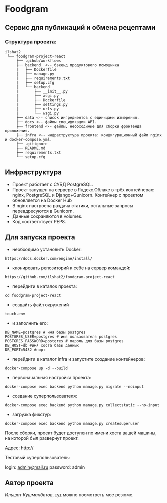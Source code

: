 # Foodgram

## Cервис для публикаций и обмена рецептами 

### Структура проекта:
```
ilshat2
 └── foodgram-project-react
     ├── .gihub/workflows
     ├── backend  <-- бэкенд продуктового помощника
     |   ├── Dockerfile
     |   ├── manage.py
     |   ├── requirements.txt
     |   ├── setup.cfg
     |   └── backend
     |       ├── __init__.py 
     |       ├── asgi.py
     |       ├── Dockerfile
     |       ├── settings.py
     |       ├── urls.py
     |       └── wsgi.py
     ├── data <-- список ингредиентов с единицами измерения.
     ├── docs <-- файлы спецификации API.
     ├── frontend <-- файлы, необходимые для сборки фронтенда приложения.
     ├── infra <-- инфраструктура проекта: конфигурационный файл nginx и docker-compose.yml.
     ├── .gitignore
     ├── README.md 
     ├── requirements.txt
     └── setup.cfg
```

## Инфраструктура

- Проект работает с СУБД PostgreSQL.
- Проект запущен на сервере в Яндекс.Облаке в трёх контейнерах: nginx, PostgreSQL и Django+Gunicorn. Контейнер с проектом обновляется на Docker Hub
- В nginx настроена раздача статики, остальные запросы переадресуются в Gunicorn.
- Данные сохраняются в volumes.
- Код соответствует PEP8.


## Для запуска проекта
- необходимо установить Docker:
```
https://docs.docker.com/engine/install/
```
- клонировать репозиторий к себе на сервер командой:
```
https://github.com/ilshat2/foodgram-project-react
```
- перейдити в каталок проекта:
```
cd foodgram-project-react
```
- создайть файл окружений
```
touch.env
```
- и заполнить его:
```
DB_NAME=postgres # имя базы postgres
POSTGRES_USER=postgres # имя пользователя postgres 
POSTGRES_PASSWORD=postgres # пароль для базы postgres 
DB_HOST=db #имя хоста базы данных 
DB_PORT=5432 #порт
```
- перейдити в каталог infra и запустите создание контейнеров:
```
docker-compose up -d --build
```
- первоначальная настройка проекта:
```
docker-compose exec backend python manage.py migrate --noinput
```
- создание суперпользователя:
```
docker-compose exec backend python manage.py collectstatic --no-input
```
- загрузка фикстур:
```
docker-compose exec backend python manage.py createsuperuser
```
После сборки, проект будет доступен по имени хоста вашей машины, на которой был развернут проект.


Адрес: http://

Тестовый суперпользователь:

login: admin@mail.ru password: admin

## Автор проекта
_Ильшат Кушманбетов_, [тут](https://spb.hh.ru/resume/35294e4eff0b572abb0039ed1f6c586556346c) можно посмотреть мое резюме.
